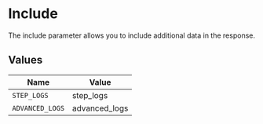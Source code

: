# Include

The include parameter allows you to include additional data in the response.


## Values

| Name            | Value           |
| --------------- | --------------- |
| `STEP_LOGS`     | step_logs       |
| `ADVANCED_LOGS` | advanced_logs   |